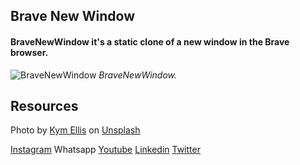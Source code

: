 ## Brave New Window

#### BraveNewWindow it's a static clone of a new window in the Brave browser.

![BraveNewWindow](/assets/BraveNewWindow_screenshot.png)
*BraveNewWindow.*

## Resources

Photo by <a href="https://unsplash.com/@kymellis?utm_source=unsplash&utm_medium=referral&utm_content=creditCopyText">Kym Ellis</a> on <a href="https://unsplash.com/s/photos/lofoten?utm_source=unsplash&utm_medium=referral&utm_content=creditCopyText">Unsplash</a>
  
<a href="https://upload.wikimedia.org/wikipedia/commons/thumb/5/58/Instagram-Icon.png/1025px-Instagram-Icon.png">Instagram</a> 
<Whatsapp href="https://upload.wikimedia.org/wikipedia/commons/thumb/6/6b/WhatsApp.svg/1200px-WhatsApp.svg.png">Whatsapp</a> 
<a href="https://play-lh.googleusercontent.com/lMoItBgdPPVDJsNOVtP26EKHePkwBg-PkuY9NOrc-fumRtTFP4XhpUNk_22syN4Datc">Youtube</a> 
<a href="https://play-lh.googleusercontent.com/kMofEFLjobZy_bCuaiDogzBcUT-dz3BBbOrIEjJ-hqOabjK8ieuevGe6wlTD15QzOqw">Linkedin</a> 
<a href="https://upload.wikimedia.org/wikipedia/commons/thumb/4/4f/Twitter-logo.svg/1200px-Twitter-logo.svg.png">Twitter</a> 